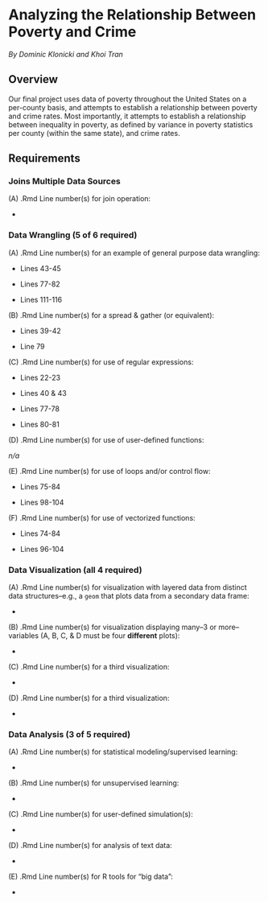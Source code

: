# Analyzing the Relationship Between Poverty and Crime

*By Dominic Klonicki and Khoi Tran*

## Overview

Our final project uses data of poverty throughout the United States on a per-county basis, and attempts to establish a relationship between poverty and crime rates. Most importantly, it attempts to establish a relationship between inequality in poverty, as defined by variance in poverty statistics per county (within the same state), and crime rates. 

## Requirements

### Joins Multiple Data Sources

(A) .Rmd Line number(s) for join operation:

*

### Data Wrangling (5 of 6 required)

(A) .Rmd Line number(s) for an example of general purpose data wrangling:

* Lines 43-45

* Lines 77-82

* Lines 111-116

(B) .Rmd Line number(s) for a spread & gather (or equivalent):

* Lines 39-42

* Line 79

(C) .Rmd Line number(s) for use of regular expressions:

* Lines 22-23

* Lines 40 & 43

* Lines 77-78

* Lines 80-81

(D) .Rmd Line number(s) for use of user-defined functions:

*n/a*

(E) .Rmd Line number(s) for use of loops and/or control flow:

* Lines 75-84

* Lines 98-104

(F) .Rmd Line number(s) for use of vectorized functions:

* Lines 74-84

* Lines 96-104

### Data Visualization (all 4 required)

(A) .Rmd Line number(s) for visualization with layered data from distinct data structures–e.g., a `geom` that
plots data from a secondary data frame:

* 

(B) .Rmd Line number(s) for visualization displaying many–3 or more–variables (A, B, C, & D must be
four **different** plots):

* 

(C) .Rmd Line number(s) for a third visualization:

* 

(D) .Rmd Line number(s) for a third visualization:

* 

### Data Analysis (3 of 5 required)

(A) .Rmd Line number(s) for statistical modeling/supervised learning:

* 

(B) .Rmd Line number(s) for unsupervised learning:

* 

(C) .Rmd Line number(s) for user-defined simulation(s):

* 

(D) .Rmd Line number(s) for analysis of text data:

* 

(E) .Rmd Line number(s) for R tools for “big data”:

* 
